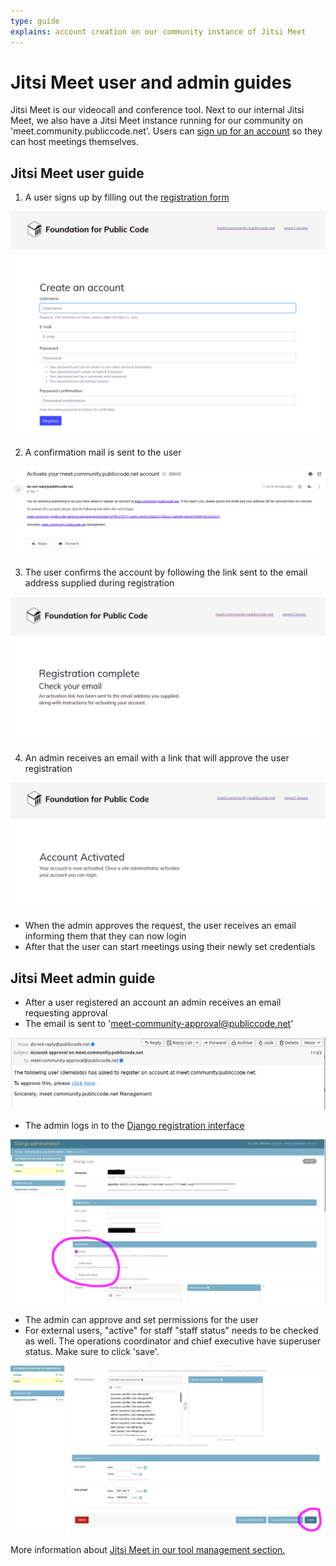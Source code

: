 ```yaml
---
type: guide
explains: account creation on our community instance of Jitsi Meet
---
```


# Jitsi Meet user and admin guides

Jitsi Meet is our videocall and conference tool. Next to our internal Jitsi Meet, we also have a Jitsi Meet instance running for our community on 'meet.community.publiccode.net'. Users can [sign up for an account](https://meet.community.publiccode.net/accountmanager/register/) so they can host meetings themselves.

## Jitsi Meet user guide

1. A user signs up by filling out the [registration form](https://meet.community.publiccode.net/accountmanager/register/)

![User registration](/activities/tool-management/jitsi_user_sign_up.png)

2. A confirmation mail is sent to the user

![User confirmation](/activities/tool-management/jitsi_user_activation_mail.png)

3. The user confirms the account by following the link sent to the email address supplied during registration

![User confirmation](/activities/tool-management/jitsi_user_registration_complete.png)

4. An admin receives an email with a link that will approve the user registration

![User confirmation](/activities/tool-management/jitsi_user_account_activated.png)

* When the admin approves the request, the user receives an email informing them that they can now login
* After that the user can start meetings using their newly set credentials

## Jitsi Meet admin guide

* After a user registered an account an admin receives an email requesting approval
* The email is sent to 'meet-community-approval@publiccode.net'

![Admin email](/activities/tool-management/jitsi_admin_approval_request.png)

* The admin logs in to the [Django registration interface](https://meet.community.publiccode.net/accountmanager/admin)

![Admin Django](/activities/tool-management/jitsi_admin_django_approve_user_final1.png)

* The admin can approve and set permissions for the user
* For external users, "active" for staff "staff status" needs to be checked as well. The operations coordinator and chief executive have superuser status. Make sure to click 'save'.

![Admin Django](/activities/tool-management/jitsi_admin_django_save_user_after_approval_final.png)

More information about [Jitsi Meet in our tool management section.](https://about.publiccode.net/activities/tool-management/jitsi-meet.html)
